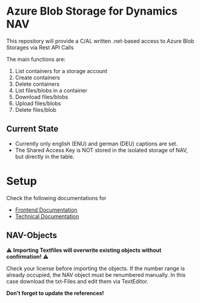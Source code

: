 # Azure Blob Storage for Dynamics NAV
This repository will provide a C/AL written .net-based access to Azure Blob Storages via Rest API Calls

The main functions are:
1. List containers for a storage account
2. Create containers
3. Delete containers
4. List files/blobs in a container
5. Download files/blobs
6. Upload files/blobs
7. Delete files/blob

## Current State
* Currently only english (ENU) and german (DEU) captions are set.
* The Shared Access Key is NOT stored in the isolated storage of NAV, but directly in the table.

# Setup
Check the following documentations for 
* [Frontend Documentation](<doc/Frontend Documentation.md>)
* [Technical Documentation](<doc/Technical Documentation.md>)

## NAV-Objects

 :warning:
 **Importing Textfiles will overwrite existing objects without confirmation!** :warning:

Check your license before importing the objects. If the number range is already occupied, the NAV object must be renumbered manually. In this case download the txt-Files and edit them via TextEditor.

**Don't forget to update the references!**